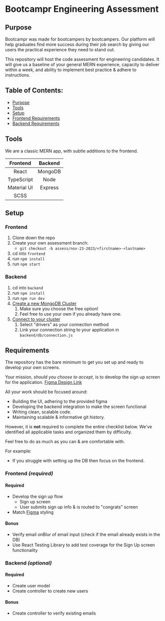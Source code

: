 # Bootcampr Engineering Assessment

## Purpose

Bootcampr was made for bootcampers by bootcampers.
Our platform will help graduates find more success during their job search by giving our users the practical experience they need to stand out.

This repository will host the code assessment for engineering candidates. It will give us a baseline of your general MERN experience, capacity to deliver within a week, and ability to implement best practice & adhere to instructions.

## Table of Contents:

- [Purpose](#purpose)
- [Tools](#tools)
- [Setup](#setup)
- [Frontend Requirements](#frontend-1)
- [Backend Requirements](#backend-1)

## Tools

We are a classic MERN app, with subtle additions to the frontend.

|  Frontend   | Backend |
| :---------: | :-----: |
|    React    | MongoDB |
| TypeScript  |  Node   |
| Material UI | Express |
|    SCSS     |         |

## Setup

### Frontend

1. Clone down the repo
1. Create your own assessment branch:
   - `git checkout -b assess/nov-23-2023/<firstname>-<lastname>`
1. cd into `frontend`
1. run `npm install`
1. run `npm start`

### Backend

1. cd into `backend`
1. run `npm install`
1. run `npm run dev`
1. [Create a new MongoDB Cluster](https://www.mongodb.com/docs/atlas/tutorial/deploy-free-tier-cluster/)
   1. Make sure you choose the free option!
   1. Feel free to use your own if you already have one.
1. [Connect to your cluster](https://www.mongodb.com/docs/atlas/tutorial/connect-to-your-cluster/)
   1. Select "drivers" as your connection method
   1. Link your connection string to your application in `backend/db/connection.js`

## Requirements

The repository has the bare minimum to get you set up and ready to develop your own screens.

Your mission, <i>should you choose to accept</i>, is to develop the sign up screen for the application.
[Figma Design Link](https://www.figma.com/file/kUfBFCzy7OjucjD9xOAUaZ/Untitled?type=design&node-id=1%3A17074&mode=design&t=0KhWulFNWTv3p0G6-1)

All your work should be focused around:

- Building the UI, adhering to the provided figma
- Developing the backend integration to make the screen functional
- Writing clean, scalable code.
- Maintaining scalable & informative git history.

However, it is <b>not</b> required to complete the entire checklist below. We've identified all applicable tasks and organized them by difficulty.

Feel free to do as much as you can & are comfortable with.

For example:

- If you struggle with setting up the DB then focus on the frontend.

### Frontend <i>(required)</i>

#### Required

- Develop the sign up flow
  - Sign up screen
  - User submits sign up info & is routed to "congrats" screen
- Match [Figma](https://www.figma.com/file/kUfBFCzy7OjucjD9xOAUaZ/Untitled?type=design&node-id=1%3A17074&mode=design&t=0KhWulFNWTv3p0G6-1) styling

#### Bonus

- Verify email onBlur of email input (check if the email already exists in the DB)
- Use React Testing Library to add test coverage for the Sign Up screen functionality

### Backend <i>(optional)</i>

#### Required

- Create user model
- Create controller to create new users

#### Bonus

- Create controller to verify existing emails
